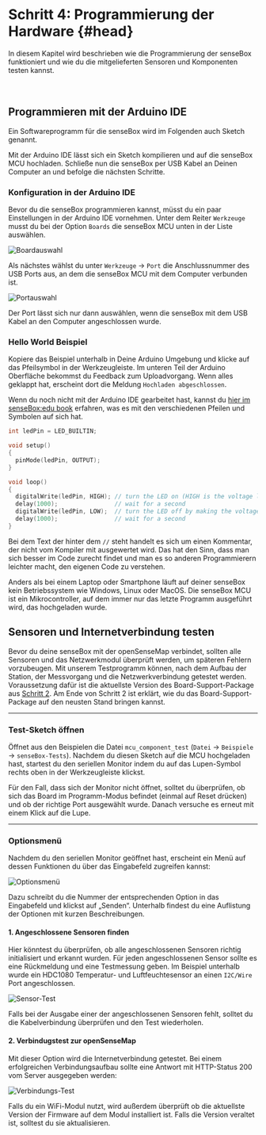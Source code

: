 # Schritt 4: Programmierung der Hardware {#head}
<div class="description"> In diesem Kapitel wird beschrieben wie die Programmierung der senseBox funktioniert und wie du die mitgelieferten Sensoren und Komponenten testen kannst.</div>

<div class="line">
    <br>
    <br>
</div>

## Programmieren mit der Arduino IDE

<div class="box_info">
    <i class="fa fa-info fa-fw" aria-hidden="true" style="color: #42acf3;"></i>
  Ein Softwareprogramm für die senseBox wird im Folgenden auch Sketch genannt.
</div>

Mit der Arduino IDE lässt sich ein Sketch kompilieren und auf die senseBox MCU hochladen. Schließe nun die senseBox per USB Kabel an Deinen Computer an und befolge die nächsten Schritte.

### Konfiguration in der Arduino IDE
Bevor du die senseBox programmieren kannst, müsst du ein paar Einstellungen in der Arduino IDE vornehmen. Unter dem Reiter `Werkzeuge` musst du bei der Option `Boards` die senseBox MCU unten in der Liste auswählen.

![Boardauswahl](../../../pictures/select_board.png)

Als nächstes wählst du unter `Werkzeuge` -> `Port` die Anschlussnummer des USB Ports aus, an dem die senseBox MCU mit dem Computer verbunden ist. 

![Portauswahl](../../../pictures/select_port.png)

<div class="box_warning">
    <i class="fa fa-exclamation-circle fa-fw" aria-hidden="true" style="color: #f0ad4e"></i>
    Der Port lässt sich nur dann auswählen, wenn die senseBox mit dem USB Kabel an den Computer angeschlossen wurde.
</div>

### Hello World Beispiel
Kopiere das Beispiel unterhalb in Deine Arduino Umgebung und klicke auf das Pfeilsymbol in der Werkzeugleiste. Im unteren Teil der Arduino Oberfläche bekommst du Feedback zum Uploadvorgang. Wenn alles geklappt hat, erscheint dort die Meldung `Hochladen abgeschlossen`.

<div class="box_info">
    <i class="fa fa-info fa-fw" aria-hidden="true" style="color: #42acf3;"></i>
  Wenn du noch nicht mit der Arduino IDE gearbeitet hast, kannst du <a href="https://sensebox.github.io/books-v2/edu/grundlagen/der-arduino-sketch.html">hier im senseBox:edu book</a> erfahren, was es mit den verschiedenen Pfeilen und Symbolen auf sich hat.
</div>

```cpp
int ledPin = LED_BUILTIN; 

void setup()
{
  pinMode(ledPin, OUTPUT);
}

void loop()
{
  digitalWrite(ledPin, HIGH); // turn the LED on (HIGH is the voltage level)
  delay(1000);                // wait for a second
  digitalWrite(ledPin, LOW);  // turn the LED off by making the voltage LOW
  delay(1000);                // wait for a second
}
```

Bei dem Text der hinter dem `//` steht handelt es sich um einen Kommentar, der nicht vom Kompiler mit ausgewertet wird. Das hat den Sinn, dass man sich besser im Code zurecht findet und man es so anderen Programmierern leichter macht, den eigenen Code zu verstehen. 

<div class="box_info">
    <i class="fa fa-info fa-fw" aria-hidden="true" style="color: #42acf3;"></i>
  Anders als bei einem Laptop oder Smartphone läuft auf deiner senseBox kein Betriebssystem wie Windows, Linux oder MacOS. Die senseBox MCU ist ein Mikrocontroller, auf dem immer nur das letzte Programm ausgeführt wird, das hochgeladen wurde.
</div>

## Sensoren und Internetverbindung testen
<div class="description">Bevor du deine senseBox mit der openSenseMap verbindet, sollten alle Sensoren und das Netzwerkmodul überprüft werden, um späteren Fehlern vorzubeugen. Mit unserem Testprogramm können, nach dem Aufbau der Station, der Messvorgang und die Netzwerkverbindung getestet werden.</div>

<div class="box_warning">
    <i class="fa fa-exclamation-circle fa-fw" aria-hidden="true" style="color: #f0ad4e"></i>
    Voraussetzung dafür ist die aktuellste Version des Board-Support-Package aus <a href="board-support-packages-installieren.md">Schritt 2</a>. Am Ende von Schritt 2 ist erklärt, wie du das Board-Support-Package auf den neusten Stand bringen kannst.
</div>

------
### Test-Sketch öffnen
Öffnet aus den Beispielen die Datei `mcu_component_test` (`Datei` -> `Beispiele` -> `senseBox-Tests`). Nachdem du diesen Sketch auf die MCU hochgeladen hast, startest du den seriellen Monitor indem du auf das Lupen-Symbol rechts oben in der Werkzeugleiste klickst. 

<div class="box_info">
    <i class="fa fa-info fa-fw" aria-hidden="true" style="color: #42acf3;"></i>
  Für den Fall, dass sich der Monitor nicht öffnet, solltet du überprüfen, ob sich das Board im Programm-Modus befindet (einmal auf Reset drücken) und ob der richtige Port ausgewählt wurde. Danach versuche es erneut mit einem Klick auf die Lupe.
</div>

------
### Optionsmenü
Nachdem du den seriellen Monitor geöffnet hast, erscheint ein Menü auf dessen Funktionen du über das Eingabefeld zugreifen kannst:

![Optionsmenü](../../../pictures/test_option-menu.png)

Dazu schreibt du die Nummer der entsprechenden Option in das Eingabefeld und klickst auf „Senden“. Unterhalb findest du eine Auflistung der Optionen mit kurzen Beschreibungen.

#### 1. Angeschlossene Sensoren finden

  Hier könntest du überprüfen, ob alle angeschlossenen Sensoren richtig initialisiert und erkannt wurden. Für jeden angeschlossenen Sensor sollte es eine Rückmeldung und eine Testmessung geben. Im Beispiel unterhalb wurde ein HDC1080 Temperatur- und Luftfeuchtesensor an einen `I2C/Wire` Port angeschlossen.

  ![Sensor-Test](../../../pictures/test_option1.png)

  <div class="box_info">
      <i class="fa fa-info fa-fw" aria-hidden="true" style="color: #42acf3;"></i>
     Falls bei der Ausgabe einer der angeschlossenen Sensoren fehlt, solltet du die Kabelverbindung überprüfen und den Test wiederholen.
  </div>

#### 2. Verbindugstest zur openSenseMap

  Mit dieser Option wird die Internetverbindung getestet. Bei einem erfolgreichen Verbindungsaufbau sollte eine Antwort mit HTTP-Status 200 vom Server ausgegeben werden:

  ![Verbindungs-Test](../../../pictures/test_option2.png)

  <div class="box_info">
      <i class="fa fa-info fa-fw" aria-hidden="true" style="color: #42acf3;"></i>
     Falls du ein WiFi-Modul nutzt, wird außerdem überprüft ob die aktuellste Version der Firmware auf dem Modul installiert ist. Falls die Version veraltet ist, solltest du sie aktualisieren.
  </div>
